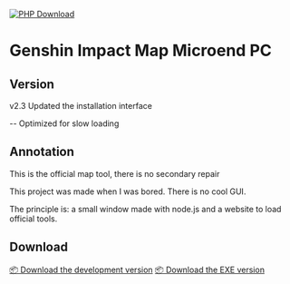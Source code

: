 [![PHP Download](https://img.shields.io/badge/php-%3E%205.4-orange.svg)](https://github.com/yalwolf/Genshin-Impact-Map-Microend/releases/)
<h1>Genshin Impact Map Microend PC</h1>

## Version
<p>v2.3 Updated the installation interface</p>
<p>-- Optimized for slow loading</p>

## Annotation
<p>This is the official map tool, there is no secondary repair</p>
<p>This project was made when I was bored. There is no cool GUI. </p>
<p>The principle is: a small window made with node.js and a website to load official tools.</p>

## Download

[📦 Download the development version](https://github.com/yalwolf/Genshin-Impact-Map-Microend/releases/download/Node.js/Genshin.Impact.Map.Microend.PC.zip)
[📦 Download the EXE version](https://github.com/yalwolf/Genshin-Impact-Map-Microend/releases/download/Node.js/Genshin.Impact.Map.Microend.PC.exe)
